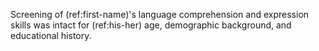 <!-- ### Verbal/Language -->

Screening of (ref:first-name)'s language comprehension and expression skills was
intact for (ref:his-her) age, demographic background, and educational history.

<!-- glue -->
